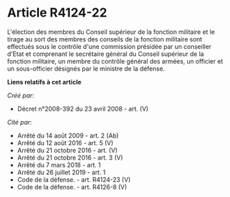 # Article R4124-22

L'élection des membres du Conseil supérieur de la fonction militaire et le tirage au sort des membres des conseils de la
fonction militaire sont effectués sous le contrôle d'une commission présidée par un conseiller d'Etat et comprenant le
secrétaire général du Conseil supérieur de la fonction militaire, un membre du contrôle général des armées, un officier et un
sous-officier désignés par le ministre de la défense.

**Liens relatifs à cet article**

_Créé par_:

  - Décret n°2008-392 du 23 avril 2008 - art. (V)

_Cité par_:

  - Arrêté du 14 août 2009 - art. 2 (Ab)
  - Arrêté du 12 août 2016 - art. 5 (V)
  - Arrêté du 21 octobre 2016 - art. (V)
  - Arrêté du 21 octobre 2016 - art. 3 (V)
  - Arrêté du 7 mars 2018 - art. 1
  - Arrêté du 26 juillet 2019 - art. 1
  - Code de la défense. - art. R4124-23 (V)
  - Code de la défense. - art. R4126-8 (V)
